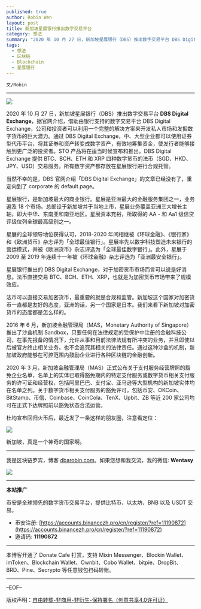 ```yaml
---
published: true
author: Robin Wen
layout: post
title: 新加坡星展银行推出数字交易平台
category: 想法
summary: "2020 年 10 月 27 日，新加坡星展银行（DBS）推出数字交易平台 DBS Digital Exchange，据官网介绍，借助由银行支持的数字交易平台 DBS Digital Exchange，公司和投资者可以利用一个完整的解决方案来开发私人市场和发掘数字货币的巨大潜力。通过 DBS Digital Exchange，中、大型企业都可以使用证券型代币平台，将其证券和资产转变成数字资产，有效地筹集资金，使发行者能够接触到更广泛的投资者。STO 产品将在适当时候宣布和推出。DBS Digital Exchange 提供 BTC、BCH、ETH 和 XRP 四种数字货币的法币（SGD、HKD、JPY、USD）交易服务。所有数字资产都存放在星展银行进行合规托管。新加坡，真是一个神奇的国家啊。"
tags:
  - 想法
  - 区块链
  - Blockchain
  - 星展银行
---
```


`文/Robin`

***

![](https://cdn.dbarobin.com/p1j5bof.png)

2020 年 10 月 27 日，新加坡星展银行（DBS）推出数字交易平台 **DBS Digital Exchange**，据官网介绍，借助由银行支持的数字交易平台 DBS Digital Exchange，公司和投资者可以利用一个完整的解决方案来开发私人市场和发掘数字货币的巨大潜力。通过 DBS Digital Exchange，中、大型企业都可以使用证券型代币平台，将其证券和资产转变成数字资产，有效地筹集资金，使发行者能够接触到更广泛的投资者。STO 产品将在适当时候宣布和推出。DBS Digital Exchange 提供 BTC、BCH、ETH 和 XRP 四种数字货币的法币（SGD、HKD、JPY、USD）交易服务。所有数字资产都存放在星展银行进行合规托管。

当然不幸的是，DBS 官网介绍「DBS Digital Exchange」的文章已经没有了，重定向到了 corporate 的 default.page。

星展银行，是新加坡最大的商业银行。星展是亚洲最大的金融服务集团之一，业务遍及 18 个市场。总部设于新加坡并于当地上市，星展业务覆盖亚洲三大增长主轴，即大中华、东南亚和南亚地区。星展资本充裕，所取得的 AA - 和 Aa1 级信贷评级位列全球最高级别之一。

星展的全球领导地位获得认可，2018-2020 年间相继被《环球金融》、《银行家》和《欧洲货币》杂志评为「全球最佳银行」。星展率先以数字科技塑造未来银行的营运模式，并被《欧洲货币》杂志评选为「全球最佳数字银行」。此外，星展于 2009 至 2019 年连续十一年被《环球金融》杂志评选为「亚洲最安全银行」。

星展银行推出的 DBS Digital Exchange，对于加密货币市场而言可以说是好消息。法币直接交易 BTC、BCH、ETH、XRP，也就是为加密货币市场带来了规模效应。

法币可以直接交易加密货币，最重要的就是合规和监管。新加坡这个国家对加密货币一直都是友好的态度，亚洲的话，另一个国家是日本。我们来看下新加坡对加密货币的态度都是怎么样的。

2016 年 6 月，新加坡金融管理局（MAS，Monetary Authority of Singapore）推出了沙盒机制 Sandbox，只要任何在法律规定的受保护中注册的金融科技公司，在事先报备的情况下，允许从事和目前法律法规有所冲突的业务，并且即使以后被官方终止相关业务，也不会追究其相关的法律责任。通过这种沙盒的机制，新加坡政府能够在可控范围内鼓励企业进行各种区块链的金融创新。

2020 年 3 月，新加坡金融管理局（MAS）正式公布关于支付服务经营牌照的豁免企业名单，名单上的实体已取得豁免期内的特定支付服务或数字货币相关支付服务的许可证和经营权，包括阿里巴巴、支付宝、亚马逊等大型机构的新加坡实体均在名单之列。关于数字货币相关支付服务的豁免许可，包括币安、OKCoin、BitStamp、币信、Coinbase、CoinCola、TenX、Upbit、ZB 等近 200 家公司均可在正式下达牌照前以豁免状态合法运营。

杜均宣布回归火币后，最近发了一条这样的朋友圈，注意看定位：

![](https://cdn.dbarobin.com/mubf5ak.jpeg)

新加坡，真是一个神奇的国家啊。

***

我是区块链罗宾，博客 [dbarobin.com](https://dbarobin.com/)。如果您想和我交流，我的微信: **Wentasy**

![](https://cdn.dbarobin.com/v4yywe2.png)

***

**本站推广**

币安是全球领先的数字货币交易平台，提供比特币、以太坊、BNB 以及 USDT 交易。

* 币安注册: [https://accounts.binancezh.pro/cn/register/?ref=11190872](https://accounts.binancezh.pro/cn/register/?ref=11190872)
* 邀请码: **11190872**

***

本博客开通了 Donate Cafe 打赏，支持 Mixin Messenger、Blockin Wallet、imToken、Blockchain Wallet、Ownbit、Cobo Wallet、bitpie、DropBit、BRD、Pine、Secrypto 等任意钱包扫码转账。

<center>
    <div class="--donate-button"
         data-button-id="f8b9df0d-af9a-460d-8258-d3f435445075"
    ></div>
</center>

***

–EOF–

版权声明：[自由转载-非商用-非衍生-保持署名（创意共享4.0许可证）](http://creativecommons.org/licenses/by-nc-nd/4.0/deed.zh)